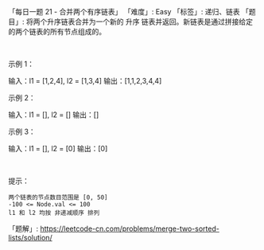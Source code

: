 「每日一题 21 - 合并两个有序链表」
「难度」: Easy
「标签」: 递归、链表
「题目」: 将两个升序链表合并为一个新的 升序 链表并返回。新链表是通过拼接给定的两个链表的所有节点组成的。 

 

示例 1：

输入：l1 = [1,2,4], l2 = [1,3,4]
输出：[1,1,2,3,4,4]


示例 2：

输入：l1 = [], l2 = []
输出：[]


示例 3：

输入：l1 = [], l2 = [0]
输出：[0]


 

提示：


	两个链表的节点数目范围是 [0, 50]
	-100 <= Node.val <= 100
	l1 和 l2 均按 非递减顺序 排列



「题解」: https://leetcode-cn.com/problems/merge-two-sorted-lists/solution/